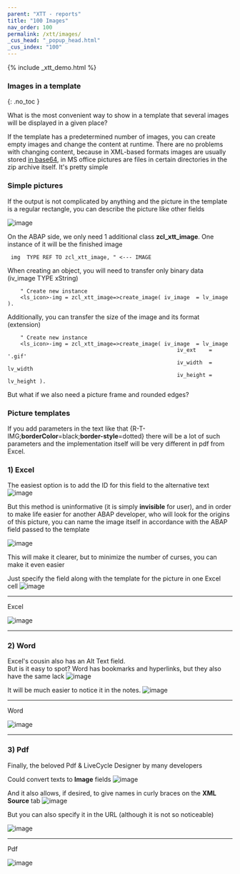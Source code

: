 ```yaml
---
parent: "XTT - reports"
title: "100 Images"
nav_order: 100
permalink: /xtt/images/
_cus_head: "_popup_head.html"
_cus_index: "100"
---
```


{% include _xtt_demo.html %}

### Images in a template
{: .no_toc }

What is the most convenient way to show in a template that several images will be displayed in a given place?

If the template has a predetermined number of images, you can create empty images and change the content at runtime.
There are no problems with changing content, because in XML-based formats images are usually stored [in base64](https://en.wikipedia.org/wiki/Base64),
in MS office pictures are files in certain directories in the zip archive itself.
It's pretty simple

### Simple pictures

If the output is not complicated by anything and the picture in the template is a regular rectangle, you can describe the picture like other fields

![image](https://user-images.githubusercontent.com/36256417/91287754-f42c6800-e7b1-11ea-99ce-bb9dc2b49113.png)

On the ABAP side, we only need 1 additional class **zcl_xtt_image**.
One instance of it will be the finished image

```abap
 img  TYPE REF TO zcl_xtt_image, " <--- IMAGE
```

When creating an object, you will need to transfer only binary data (iv_image TYPE xString)

```abap
    " Create new instance
    <ls_icon>-img = zcl_xtt_image=>create_image( iv_image  = lv_image ).
```

Additionally, you can transfer the size of the image and its format (extension)

```abap
    " Create new instance
    <ls_icon>-img = zcl_xtt_image=>create_image( iv_image  = lv_image
                                                     iv_ext    = '.gif'
                                                     iv_width  = lv_width
                                                     iv_height = lv_height ).
```

But what if we also need a picture frame and rounded edges?

### Picture templates
If you add parameters in the text like that {R-T-IMG;**borderColor**=black;**border-style**=dotted} there will be a lot of such parameters and the implementation itself will be very different in pdf from Excel.

### 1) Excel
The easiest option is to add the ID for this field to the alternative text
![image](https://user-images.githubusercontent.com/36256417/91291353-c0a00c80-e7b6-11ea-909c-3c8829c00e6e.png)

But this method is uninformative (it is simply **invisible** for user), and in order to make life easier for another ABAP developer, who will look for the origins of this picture,
you can name the image itself in accordance with the ABAP field passed to the template

![image](https://user-images.githubusercontent.com/36256417/91292441-52f4e000-e7b8-11ea-99a9-3b21e3130556.png)

This will make it clearer, but to minimize the number of curses, you can make it even easier

Just specify the field along with the template for the picture in one Excel cell
![image](https://user-images.githubusercontent.com/36256417/91292377-39539880-e7b8-11ea-996b-15d659379b71.png)

***

Excel

![image](https://user-images.githubusercontent.com/36256417/91292908-06f66b00-e7b9-11ea-9b71-a20a0488c0e9.png)


***

### 2) Word
Excel's cousin also has an Alt Text field.\
But is it easy to spot? Word has bookmarks and hyperlinks, but they also have the same lack
![image](https://user-images.githubusercontent.com/36256417/91293186-74a29700-e7b9-11ea-961a-8476ab0d46cf.png)

It will be much easier to notice it in the notes.
![image](https://user-images.githubusercontent.com/36256417/91293596-16c27f00-e7ba-11ea-8c0b-8f2a8d054be9.png)

***

Word

![image](https://user-images.githubusercontent.com/36256417/91293788-58ebc080-e7ba-11ea-9b63-86bd2a3ebb35.png)

***

### 3) Pdf

Finally, the beloved Pdf & LiveCycle Designer by many developers

Could convert texts to **Image** fields
![image](https://user-images.githubusercontent.com/36256417/91294517-7bcaa480-e7bb-11ea-8a15-78d55616863b.png)


And it also allows, if desired, to give names in curly braces on the **XML Source** tab
![image](https://user-images.githubusercontent.com/36256417/91294231-02cb4d00-e7bb-11ea-97e7-a32966defa83.png)

But you can also specify it in the URL (although it is not so noticeable)

![image](https://user-images.githubusercontent.com/36256417/91294975-29d64e80-e7bc-11ea-8549-7109ba04160a.png)

***

Pdf

![image](https://user-images.githubusercontent.com/36256417/91295154-7457cb00-e7bc-11ea-9d4e-fc9e78728d5e.png)